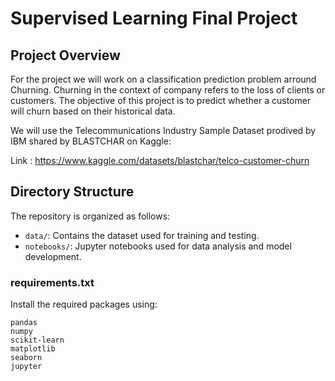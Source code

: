 # Supervised Learning Final Project

## Project Overview
For the project we will work on a classification prediction problem arround Churning. Churning in the context of company refers to the loss of clients or customers. The objective of this project is to predict whether a customer will churn based on their historical data.

We will use the Telecommunications Industry Sample Dataset prodived by IBM shared by BLASTCHAR on Kaggle:

Link : https://www.kaggle.com/datasets/blastchar/telco-customer-churn
## Directory Structure
The repository is organized as follows:

- `data/`: Contains the dataset used for training and testing.
- `notebooks/`: Jupyter notebooks used for data analysis and model development.



### requirements.txt
Install the required packages using:
```plaintext
pandas
numpy
scikit-learn
matplotlib
seaborn
jupyter
